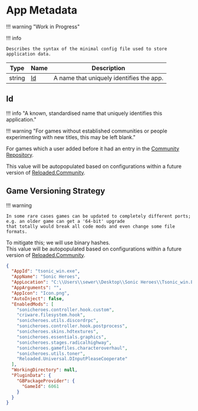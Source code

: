 ﻿# App Metadata

!!! warning "Work in Progress"

!!! info

    Describes the syntax of the minimal config file used to store application data.

| Type   | Name           | Description                              |
|--------|----------------|------------------------------------------|
| string | [Id](#id)      | A name that uniquely identifies the app. |

## Id

!!! info "A known, standardised name that uniquely identifies this application."

!!! warning "For games without established communities or people experimenting with new titles, this may be left blank."

For games which a user added before it had an entry in the [Community Repository](../../Services/Community-Repository.md).

This value will be autopopulated based on configurations within a future version of [Reloaded.Community](https://github.com/Reloaded-Project/Reloaded.Community).  

## Game Versioning Strategy

!!! warning

    In some rare cases games can be updated to completely different ports; e.g. an older game can get a '64-bit' upgrade
    that totally would break all code mods and even change some file formats.  

To mitigate this; we will use binary hashes.  
This value will be autopopulated based on configurations within a future version of [Reloaded.Community](https://github.com/Reloaded-Project/Reloaded.Community).

```json
{
  "AppId": "tsonic_win.exe",
  "AppName": "Sonic Heroes",
  "AppLocation": "C:\\Users\\sewer\\Desktop\\Sonic Heroes\\Tsonic_win.EXE",
  "AppArguments": "",
  "AppIcon": "Icon.png",
  "AutoInject": false,
  "EnabledMods": [
    "sonicheroes.controller.hook.custom",
    "criware.filesystem.hook",
    "sonicheroes.utils.discordrpc",
    "sonicheroes.controller.hook.postprocess",
    "sonicheroes.skins.hdtextures",
    "sonicheroes.essentials.graphics",
    "sonicheroes.stages.radicalhighway",
    "sonicheroes.gamefiles.characteroverhaul",
    "sonicheroes.utils.toner",
    "Reloaded.Universal.DInputPleaseCooperate"
  ],
  "WorkingDirectory": null,
  "PluginData": {
    "GBPackageProvider": {
      "GameId": 6061
    }
  }
}
```